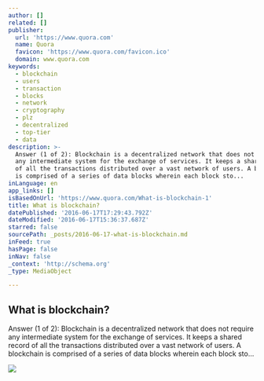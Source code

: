 ```yaml
---
author: []
related: []
publisher:
  url: 'https://www.quora.com'
  name: Quora
  favicon: 'https://www.quora.com/favicon.ico'
  domain: www.quora.com
keywords:
  - blockchain
  - users
  - transaction
  - blocks
  - network
  - cryptography
  - plz
  - decentralized
  - top-tier
  - data
description: >-
  Answer (1 of 2): Blockchain is a decentralized network that does not require
  any intermediate system for the exchange of services. It keeps a shared record
  of all the transactions distributed over a vast network of users. A blockchain
  is comprised of a series of data blocks wherein each block sto...
inLanguage: en
app_links: []
isBasedOnUrl: 'https://www.quora.com/What-is-blockchain-1'
title: What is blockchain?
datePublished: '2016-06-17T17:29:43.792Z'
dateModified: '2016-06-17T15:36:37.687Z'
starred: false
sourcePath: _posts/2016-06-17-what-is-blockchain.md
inFeed: true
hasPage: false
inNav: false
_context: 'http://schema.org'
_type: MediaObject

---
```

<article style=""><h1>What is blockchain?</h1><p>Answer (1 of 2): Blockchain is a decentralized network that does not require any intermediate system for the exchange of services. It keeps a shared record of all the transactions distributed over a vast network of users. A blockchain is comprised of a series of data blocks wherein each block sto...</p><img src="https://qsf.ec.quoracdn.net/-images.new_grid.fb_share_default.pnge6dde9cfa6e03c43.png" /></article>